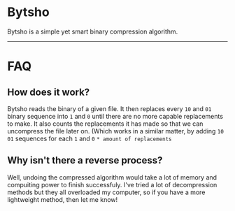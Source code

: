 # Bytsho
Bytsho is a simple yet smart binary compression algorithm. 
___
# FAQ


## How does it work?
Bytsho reads the binary of a given file. It then replaces every `10` and `01` binary sequence into `1` and `0` until there are no more capable replacements to make. It also counts the replacements it has made so that we can uncompress the file later on. (Which works in a similar matter, by adding `10` `01` sequences for each `1` and `0` `* amount of replacements`

## Why isn't there a reverse process? 
Well, undoing the compressed algorithm would take a lot of memory and compuiting power to finish successfuly. I've tried a lot of decompression methods but they all overloaded my computer, so if you have a more lightweight method, then let me know!
